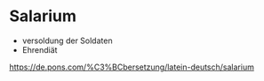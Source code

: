 # Salarium

- versoldung der Soldaten 
- Ehrendiät

https://de.pons.com/%C3%BCbersetzung/latein-deutsch/salarium